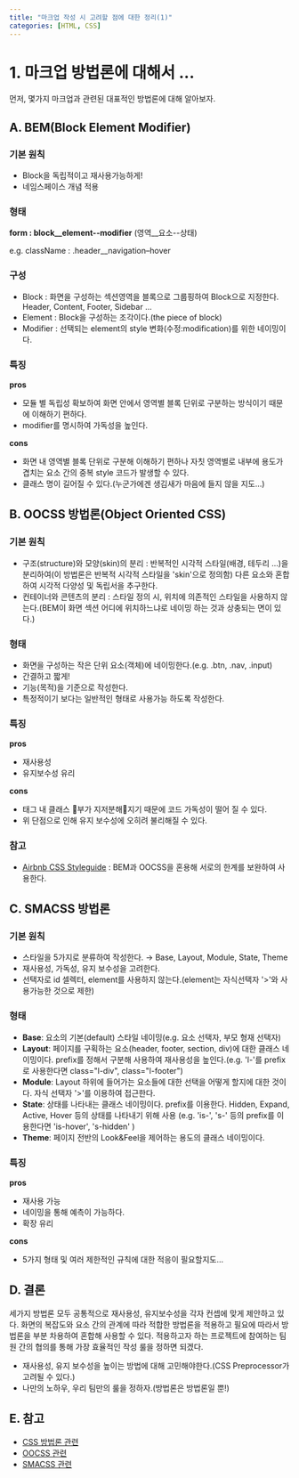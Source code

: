 ```yaml
---
title: "마크업 작성 시 고려할 점에 대한 정리(1)"
categories: [HTML, CSS]
---
```


# 1. 마크업 방법론에 대해서 ...
먼저, 몇가지 마크업과 관련된 대표적인 방법론에 대해 알아보자.

## A. BEM(Block Element Modifier)

### 기본 원칙
* Block을 독립적이고 재사용가능하게!
* 네임스페이스 개념 적용

### 형태
__form : block__element--modifier__ (영역__요소--상태)

e.g. className : .header__navigation–hover

### 구성
* Block : 화면을 구성하는 섹션영역을 블록으로 그룹핑하여 Block으로 지정한다. Header, Content, Footer, Sidebar ...
* Element : Block을 구성하는 조각이다.(the piece of block)
* Modifier : 선택되는 element의 style 변화(수정:modification)를 위한 네이밍이다.

### 특징

__pros__
* 모듈 별 독립성 확보하여 화면 안에서 영역별 블록 단위로 구분하는 방식이기 때문에 이해하기 편하다.
* modifier를 명시하여 가독성을 높인다.

__cons__
* 화면 내 영역별 블록 단위로 구분해 이해하기 편하나 자칫 영역별로 내부에 용도가 겹치는 요소 간의 중복 style 코드가 발생할 수 있다.
* 클래스 명이 길어질 수 있다.(누군가에겐 생김새가 마음에 들지 않을 지도...)


## B. OOCSS 방법론(Object Oriented CSS)

### 기본 원칙
* 구조(structure)와 모양(skin)의 분리 : 반복적인 시각적 스타일(배경, 테두리 ...)을 분리하여(이 방법론은 반복적 시각적 스타일을 'skin'으로 정의함) 다른 요소와 혼합하여 시각적 다양성 및 독립서을 추구한다.
* 컨테이너와 콘텐츠의 분리 : 스타일 정의 시, 위치에 의존적인 스타일을 사용하지 않는다.(BEM이 화면 섹션 어디에 위치하느냐로 네이밍 하는 것과 상충되는 면이 있다.)

### 형태
* 화면을 구성하는 작은 단위 요소(객체)에 네이밍한다.(e.g. .btn, .nav, .input)
* 간결하고 짧게!
* 기능(목적)을 기준으로 작성한다.
* 특정적이기 보다는 일반적인 형태로 사용가능 하도록 작성한다.

### 특징
__pros__
* 재사용성
* 유지보수성 유리

__cons__
* 태그 내 클래스 부가 지저분해지기 때문에 코드 가독성이 떨어 질 수 있다.
* 위 단점으로 인해 유지 보수성에 오히려 불리해질 수 있다.

### 참고
* [Airbnb CSS Styleguide](https://github.com/airbnb/css#oocss-and-bem) : BEM과 OOCSS을 혼용해 서로의 한계를 보완하여 사용한다.

## C. SMACSS 방법론
### 기본 원칙
* 스타일을 5가지로 분류하여 작성한다. → Base, Layout, Module, State, Theme
* 재사용성, 가독성, 유지 보수성을 고려한다.
* 선택자로 id 셀렉터, element를 사용하지 않는다.(element는 자식선택자 '>'와 사용가능한 것으로 제한)

### 형태
* __Base__: 요소의 기본(default) 스타일 네이밍(e.g. 요소 선택자, 부모 형재 선택자)
* __Layout__: 페이지를 구획하는 요소(header, footer, section, div)에 대한 클래스 네이밍이다. prefix를 정해서 구분해 사용하여 재사용성을 높인다.(e.g. 'l-'를 prefix로 사용한다면 class="l-div", class="l-footer")
* __Module__: Layout 하위에 들어가는 요소들에 대한 선택을 어떻게 할지에 대한 것이다. 자식 선택자 '>'를 이용하여 접근한다.
* __State__: 상태를 나타내는 클래스 네이밍이다. prefix를 이용한다. Hidden, Expand, Active, Hover 등의 상태를 나타내기 위해 사용 (e.g. 'is-', 's-' 등의 prefix를 이용한다면 'is-hover', 's-hidden' )
* __Theme__: 페이지 전반의 Look&Feel을 제어하는 용도의 클래스 네이밍이다.

### 특징
__pros__
* 재사용 가능
* 네이밍을 통해 예측이 가능하다.
* 확장 유리

__cons__
* 5가지 형태 및 여러 제한적인 규칙에 대한 적응이 필요할지도...

## D. 결론
세가지 방법론 모두 공통적으로 재사용성, 유지보수성을 각자 컨셉에 맞게 제안하고 있다. 화면의 복잡도와 요소 간의 관계에 따라 적합한 방법론을 적용하고 필요에 따라서 방법론을 부분 차용하여 혼합해 사용할 수 있다. 적용하고자 하는 프로젝트에 참여하는 팀원 간의 협의를 통해 가장 효율적인 작성 룰을 정하면 되겠다.

* 재사용성, 유지 보수성을 높이는 방법에 대해 고민해야한다.(CSS Preprocessor가 고려될 수 있다.)
* 나만의 노하우, 우리 팀만의 룰을 정하자.(방법론은 방법론일 뿐!)

## E. 참고
* [CSS 방법론 관련](https://gomdoreepooh.github.io/notes/smacss-bem-oocss)
* [OOCSS 관련](https://medium.com/witinweb/*css-%EB%B0%A9%EB%B2%95%EB%A1%A0-2-oocss-object-oriented-css-4064e1119354)
* [SMACSS 관련](https://webmaster.wspaper.org/archives/devsharing/smacss-%EC%9C%A0%EC%97%B0%ED%95%98%EA%B3%A0-%EB%AA%A8%EB%93%88%ED%99%94%EB%90%9C-css-%EB%B0%A9%EB%B2%95%EB%A1%A0-%ED%95%99%EC%8A%B5-1-%EC%8A%A4%ED%83%80%EC%9D%BC%EC%9D%98)

